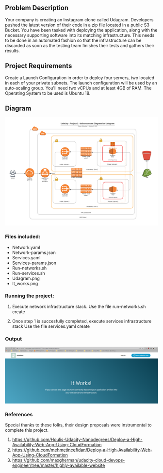 ## Problem Description
Your company is creating an Instagram clone called Udagram. Developers pushed the latest version of their code in a zip file located in a public S3 Bucket.
You have been tasked with deploying the application, along with the necessary supporting software into its matching infrastructure.
This needs to be done in an automated fashion so that the infrastructure can be discarded as soon as the testing team finishes their tests and gathers their results.

## Project Requirements
Create a Launch Configuration in order to deploy four servers, two located in each of your private subnets. The launch configuration will be used by an auto-scaling group. You'll need two vCPUs and at least 4GB of RAM. The Operating System to be used is Ubuntu 18.

## Diagram
![Diagram](./Udagram.png)

### Files included:

- Network.yaml
- Network-params.json
- Services.yaml 
- Services-params.json
- Run-networks.sh
- Run-services.sh
- Udagram.png
- It_works.png

### Running the project:

1. Execute network infrastructure stack.
  Use the file run-networks.sh create

2. Once step 1 is succesfully completed, execute services infrastructure stack
  Use the file services.yaml create

### Output
![It Works](./It_works.png)

### References
Special thanks to these folks, their design proposals were instrumental to complete this project.

1. https://github.com/Houlis-Udacity-Nanodegrees/Deploy-a-High-Availability-Web-App-Using-CloudFormation
2. https://github.com/mehmetincefidan/Deploy-a-High-Availability-Web-App-Using-CloudFormation
3. https://github.com/maxgherman/udacity-cloud-devops-engineer/tree/master/highly-available-website
